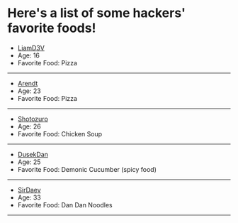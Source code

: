 # Here's a list of some hackers' favorite foods!
- [LiamD3V](https://github.com/LiamD3V)
- Age: 16
- Favorite Food: Pizza
---

- [Arendt](https://github.com/Arendt)
- Age: 23
- Favorite Food: Pizza
---

- [Shotozuro](https://github.com/shotozuro)
- Age: 26
- Favorite Food: Chicken Soup
---

- [DusekDan](https://github.com/DusekDan)
- Age: 25
- Favorite Food: Demonic Cucumber (spicy food)
---

- [SirDaev](https://github.com/SirDaev)
- Age: 33
- Favorite Food: Dan Dan Noodles
---

